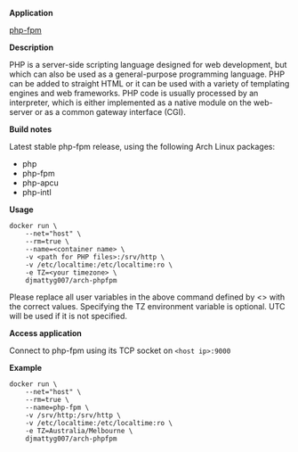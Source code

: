 **Application**

[php-fpm](https://secure.php.net/)

**Description**

PHP is a server-side scripting language designed for web development, but which can also be used as a general-purpose programming language. PHP can be added to straight HTML or it can be used with a variety of templating engines and web frameworks. PHP code is usually processed by an interpreter, which is either implemented as a native module on the web-server or as a common gateway interface (CGI).

**Build notes**

Latest stable php-fpm release, using the following Arch Linux packages:

  - php
  - php-fpm
  - php-apcu
  - php-intl

**Usage**

```
docker run \
    --net="host" \
    --rm=true \
    --name=<container name> \
    -v <path for PHP files>:/srv/http \
    -v /etc/localtime:/etc/localtime:ro \
    -e TZ=<your timezone> \
    djmattyg007/arch-phpfpm
```

Please replace all user variables in the above command defined by <> with the correct values.
Specifying the TZ environment variable is optional. UTC will be used if it is not specified.

**Access application**

Connect to php-fpm using its TCP socket on `<host ip>:9000`

**Example**

```
docker run \
    --net="host" \
    --rm=true \
    --name=php-fpm \
    -v /srv/http:/srv/http \
    -v /etc/localtime:/etc/localtime:ro \
    -e TZ=Australia/Melbourne \
    djmattyg007/arch-phpfpm
```
